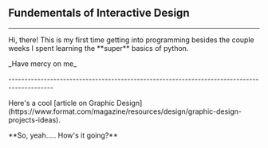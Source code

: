 ## Fundementals of Interactive Design
-----------------------------------------------------------------------------------------------------------
<p>Hi, there! This is my first time getting into programming besides the couple weeks I spent learning the **super** basics of python.</p>
<p>_Have mercy on me_</p>
--------------------------------------------------------------------------------------------
<p>Here's a cool [article on Graphic Design](https://www.format.com/magazine/resources/design/graphic-design-projects-ideas).</p>
<p>**So, yeah..... How's it going?**</p>

